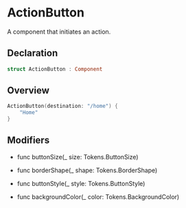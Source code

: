 # ActionButton

A component that initiates an action.

## Declaration

```swift
struct ActionButton : Component
```

## Overview

```swift
ActionButton(destination: "/home") {
    "Home"
}
```

## Modifiers

- func buttonSize(_ size: Tokens.ButtonSize)

- func borderShape(_ shape: Tokens.BorderShape)

- func buttonStyle(_ style: Tokens.ButtonStyle)

- func backgroundColor(_ color: Tokens.BackgroundColor)

